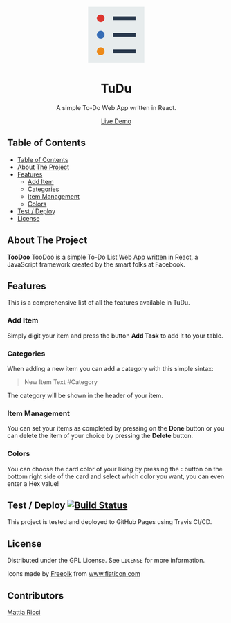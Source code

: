 <!-- PROJECT LOGO -->
  <br />
    <p align="center">
  <a href="https://github.com/tiaringhio/TuDu">
    <img src="./public/todo.png" alt="Logo" width="130" height="130">
  </a>
  <h1 align="center">TuDu </h1>
  <p align="center">
    A simple To-Do Web App written in React.
  </p>
  <p align="center">
    <a href="https://tiaringhio.github.io/TuDu/" target="_blank" align="center">Live Demo</a>
  </p>
  
  <!-- TABLE OF CONTENTS -->
  ## Table of Contents
  
  - [Table of Contents](#table-of-contents)
  - [About The Project](#about-the-project)
  - [Features](#features)
    - [Add Item](#add-item)
    - [Categories](#categoruies)
    - [Item Management](#item-management)
    - [Colors](#colors)
  - [Test / Deploy](#test-deploy)
  - [License](#lice)
   <!-- ABOUT THE PROJECT -->

## About The Project

**TooDoo**
TooDoo is a simple To-Do List Web App written in React, a JavaScript framework created by the smart folks at Facebook.

## Features

This is a comprehensive list of all the features available in TuDu.

### Add Item

Simply digit your item and press the button **Add Task** to add it to your table.

### Categories

When adding a new item you can add a category with this simple sintax:

> New Item Text #Category

The category will be shown in the header of your item.

### Item Management

You can set your items as completed by pressing on the **Done** button or you can delete the item of your choice by pressing the **Delete** button.

### Colors

You can choose the card color of your liking by pressing the **:** button on the bottom right side of the card and select which color you want, you can even enter a Hex value!

## Test / Deploy [![Build Status](https://travis-ci.com/tiaringhio/TuDu.svg?token=4CsoRWc4by6MkvHzh68Q&branch=master)](https://travis-ci.com/tiaringhio/TuDu)

This project is tested and deployed to GitHub Pages using Travis CI/CD.

## License

Distributed under the GPL License. See `LICENSE` for more information.

   <div>Icons made by <a href="https://www.flaticon.com/authors/freepik" title="Freepik">Freepik</a> from <a href="https://www.flaticon.com/" 
   title="Flaticon"> www.flaticon.com</a></div>
   
   <!-- CONTRIBUTORS -->
   ## Contributors

[Mattia Ricci](https://github.com/tiaringhio)
